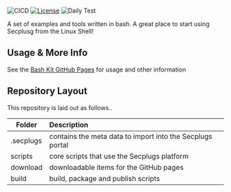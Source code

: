 ![CICD](https://github.com/SecPlugs/java-kit/workflows/CICD/badge.svg)
[![License](https://img.shields.io/badge/License-Apache%202.0-blue.svg)](https://opensource.org/licenses/Apache-2.0)
![Daily Test](https://github.com/SecPlugs/bash-kit/workflows/DailyTest/badge.svg)

A set of examples and tools written in bash. A great place to start using Secplusg from the Linux Shell! 

## Usage & More Info
See the [Bash Kit GitHub Pages](https://docs.secplugs.com/bash-kit/docs) for usage and other information

## Repository Layout
This repository is laid out as follows..

| Folder        | Description |
| ------------- |:-------------| 
| .secplugs     | contains the meta data to import into the Secplugs portal |
| scripts       | core scripts that use the Secplugs platform      |
| download      | downloadable items for the GitHub pages     |
| build         | build, package and publish scripts  |


